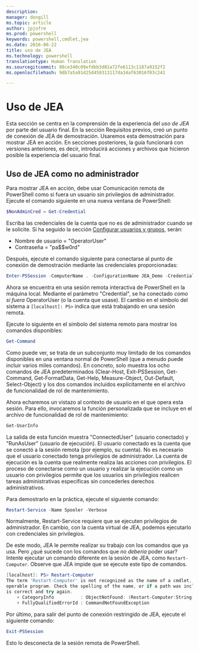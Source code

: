 ```yaml
---
description: 
manager: dongill
ms.topic: article
author: jpjofre
ms.prod: powershell
keywords: powershell,cmdlet,jea
ms.date: 2016-06-22
title: uso de JEA
ms.technology: powershell
translationtype: Human Translation
ms.sourcegitcommit: 88ce340c09efdbb3d81a72fe6113c1187a9152f2
ms.openlocfilehash: 9db7a5a91d25d459313117da34af63016f03c241

---
```


# Uso de JEA
Esta sección se centra en la comprensión de la experiencia del *uso de JEA* por parte del usuario final.
En la sección Requisitos previos, creó un punto de conexión de JEA de demostración.
Usaremos esta demostración para mostrar JEA en acción.
En secciones posteriores, la guía funcionará con versiones anteriores, es decir, introducirá acciones y archivos que hicieron posible la experiencia del usuario final.

## Uso de JEA como no administrador
Para mostrar JEA en acción, debe usar Comunicación remota de PowerShell como si fuera un usuario sin privilegios de administrador.
Ejecute el comando siguiente en una nueva ventana de PowerShell:   

```PowerShell
$NonAdminCred = Get-Credential
```

Escriba las credenciales de la cuenta que no es de administrador cuando se le solicite.
Si ha seguido la sección [Configurar usuarios y grupos](creating-a-domain-controller.md#set-up-users-and-groups), serán:
-   Nombre de usuario = "OperatorUser"
-   Contraseña = "pa$$w0rd"

Después, ejecute el comando siguiente para conectarse al punto de conexión de demostración mediante las credenciales proporcionadas:

```PowerShell
Enter-PSSession -ComputerName . -ConfigurationName JEA_Demo -Credential $NonAdminCred
```

Ahora se encuentra en una sesión remota interactiva de PowerShell en la máquina local.
Mediante el parámetro "Credential", se ha conectado *como si fuera* OperatorUser (o la cuenta que usase).
El cambio en el símbolo del sistema a `[localhost]: PS>` indica que está trabajando en una sesión remota.  

Ejecute lo siguiente en el símbolo del sistema remoto para mostrar los comandos disponibles:

```PowerShell
Get-Command
```

Como puede ver, se trata de un subconjunto muy limitado de los comandos disponibles en una ventana normal de PowerShell (que a menudo puede incluir varios miles comandos).
En concreto, solo muestra los ocho comandos de JEA predeterminados (Clear-Host, Exit-PSSession, Get-Command, Get-FormatData, Get-Help, Measure-Object, Out-Default, Select-Object) y los dos comandos incluidos explícitamente en el archivo de funcionalidad de rol de mantenimiento.

Ahora echaremos un vistazo al contexto de usuario en el que opera esta sesión. Para ello, invocaremos la función personalizada que se incluye en el archivo de funcionalidad de rol de mantenimiento:

```PowerShell
Get-UserInfo
```

La salida de esta función muestra "ConnectedUser" (usuario conectado) y "RunAsUser" (usuario de ejecución).
El usuario conectado es la cuenta que se conectó a la sesión remota (por ejemplo, su cuenta).
No es necesario que el usuario conectado tenga privilegios de administrador.
La cuenta de ejecución es la cuenta que realmente realiza las acciones con privilegios.
El proceso de conectarse como un usuario y realizar la ejecución como un usuario con privilegios permite que los usuarios sin privilegios realicen tareas administrativas específicas sin concederles derechos administrativos.

Para demostrarlo en la práctica, ejecute el siguiente comando:

```PowerShell
Restart-Service -Name Spooler -Verbose
```

Normalmente, Restart-Service requiere que se ejecuten privilegios de administrador.
En cambio, con la cuenta virtual de JEA, podemos ejecutarlo con credenciales sin privilegios.

De este modo, JEA le permite realizar su trabajo con los comandos que ya usa.
Pero ¿qué sucede con los comandos que *no debería* poder usar?
Intente ejecutar un comando diferente en la sesión de JEA, como `Restart-Computer`. Observe que JEA impide que se ejecute este tipo de comandos.

```PowerShell
[localhost]: PS> Restart-Computer
The term 'Restart-Computer' is not recognized as the name of a cmdlet, function, script file, or
operable program. Check the spelling of the name, or if a path was included, verify that the path
is correct and try again.
    + CategoryInfo          : ObjectNotFound: (Restart-Computer:String) [], CommandNotFoundException
    + FullyQualifiedErrorId : CommandNotFoundException
```

Por último, para salir del punto de conexión restringido de JEA, ejecute el siguiente comando:

```PowerShell
Exit-PSSession
```

Esto lo desconecta de la sesión remota de PowerShell.




<!--HONumber=Aug16_HO3-->



